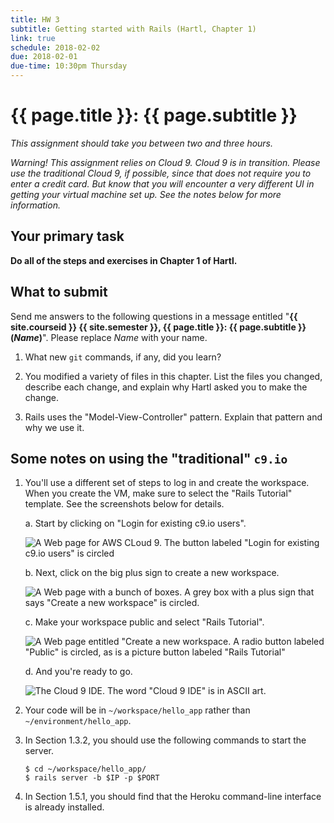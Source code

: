 ```yaml
---
title: HW 3
subtitle: Getting started with Rails (Hartl, Chapter 1)
link: true
schedule: 2018-02-02
due: 2018-02-01
due-time: 10:30pm Thursday
---
```

# {{ page.title }}: {{ page.subtitle }}

_This assignment should take you between two and three hours._

_Warning!  This assignment relies on Cloud 9.  Cloud 9 is in transition.
Please use the traditional Cloud 9, if possible, since that does not
require you to enter a credit card.  But know that you will encounter
a very different UI in getting your virtual machine set up.  See the 
notes below for more information._

## Your primary task

**Do all of the steps and exercises in Chapter 1 of Hartl.**

## What to submit

Send me answers to the following questions in a message entitled
"**{{ site.courseid }} {{ site.semester }}, {{ page.title }}: {{
page.subtitle }} (_Name_)**".  Please replace _Name_ with your name.

1. What new `git` commands, if any, did you learn?

2. You modified a variety of files in this chapter.  List the files you
changed, describe each change, and explain why Hartl asked you to make
the change.

3. Rails uses the "Model-View-Controller" pattern.  Explain that pattern
and why we use it.

## Some notes on using the "traditional" `c9.io`

1. You'll use a different set of steps to log in and create the workspace.
When you create the VM, make sure to select the "Rails Tutorial" template.
See the screenshots below for details.  

    a. Start by clicking on "Login for existing c9.io users".

    ![A Web page for AWS CLoud 9.  The button labeled "Login for existing c9.io users" is circled](../images/c9-setup/c9-01)

    b. Next, click on the big plus sign to create a new workspace.

    ![A Web page with a bunch of boxes.  A grey box with a plus sign that says "Create a new workspace" is circled.](../images/c9-setup/c9-02)

    c. Make your workspace public and select "Rails Tutorial".

    ![A Web page entitled "Create a new workspace.  A radio button labeled "Public" is circled, as is a picture button labeled "Rails Tutorial"](../images/c9-setup/c9-03)

    d. And you're ready to go.

    ![The Cloud 9 IDE.  The word "Cloud 9 IDE" is in ASCII art.](../images/c9-setup/c9-04)

2. Your code will be in `~/workspace/hello_app` rather than 
`~/environment/hello_app`.

3. In Section 1.3.2, you should use the following commands to start the server.

   ```
   $ cd ~/workspace/hello_app/
   $ rails server -b $IP -p $PORT
   ```

4. In Section 1.5.1, you should find that the Heroku command-line interface
is already installed.

